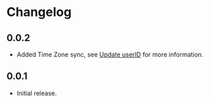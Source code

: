 # Changelog

## 0.0.2

* Added Time Zone sync, see [Update userID](README.md#update-userid) for more information.

## 0.0.1

* Initial release.
